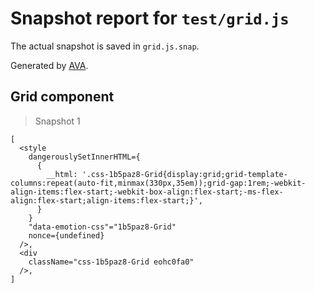 # Snapshot report for `test/grid.js`

The actual snapshot is saved in `grid.js.snap`.

Generated by [AVA](https://ava.li).

## Grid component

> Snapshot 1

    [
      <style
        dangerouslySetInnerHTML={
          {
            __html: '.css-1b5paz8-Grid{display:grid;grid-template-columns:repeat(auto-fit,minmax(330px,35em));grid-gap:1rem;-webkit-align-items:flex-start;-webkit-box-align:flex-start;-ms-flex-align:flex-start;align-items:flex-start;}',
          }
        }
        "data-emotion-css"="1b5paz8-Grid"
        nonce={undefined}
      />,
      <div
        className="css-1b5paz8-Grid eohc0fa0"
      />,
    ]
